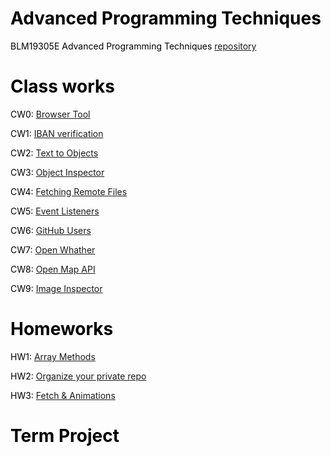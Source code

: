 
<!-- saved from url=(0047)https://haticecaglar.github.io/advancedProgrammingTec/ -->
<meta http-equiv="Content-Type" content="text/html; charset=UTF-8">
   
   <link rel="manifest" href="https://haticecaglar.github.io/advancedProgrammingTec/">
   <style>
      body {
         color: black;
      }
   </style>
   <script>navigator.serviceWorker.register('sw.js')</script>
</head>

<body>
   <h1 id="advancedprogramming">Advanced Programming Techniques</h1>
   <p>BLM19305E Advanced Programming Techniques <a href="https://haticecaglar.github.io/advancedProgrammingTec/">repository</a></p>
   <h1 id="class-works">Class works</h1>
   <p>CW0: <a href="https://haticecaglar.github.io/advancedProgrammingTec/counting.html"> Browser Tool</a></p>
   <p>CW1: <a href="https://haticecaglar.github.io/advancedProgrammingTec/iban.html">IBAN verification </a></p>
   <p>CW2: <a href="https://haticecaglar.github.io/advancedProgrammingTec/cw2.html">Text to Objects</a></p>
   <p>CW3: <a href="https://haticecaglar.github.io/advancedProgrammingTec/cw3.html">Object Inspector</a>
   <p>CW4: <a href="https://haticecaglar.github.io/advancedProgrammingTec/CW4.html">Fetching Remote Files</a>
   <p>CW5: <a href="https://haticecaglar.github.io/advancedProgrammingTec/eventlisteners.html">Event Listeners</a>
   <p>CW6: <a href="https://haticecaglar.github.io/advancedProgrammingTec/GitHub%20Users.html">GitHub Users</a>
   <p>CW7: <a href="https://haticecaglar.github.io/advancedProgrammingTec/Open%20Weather.html">Open Whather</a>
   <p>CW8: <a href="https://haticecaglar.github.io/advancedProgrammingTec/Open%20Maps%20API.html">Open Map API</a>
   <p>CW9: <a href="https://haticecaglar.github.io/advancedProgrammingTec/Image%20inspector/Image%20Inspector.html">Image Inspector</a>
      
   
   </p>

   <h1 id="homeworks">Homeworks</h1>
   <p>HW1: <a href="https://haticecaglar.github.io/advancedProgrammingTec/Data%20Analysis.html">Array Methods</a></p>
   <p>HW2: <a href="https://haticecaglar.github.io/advancedProgrammingTec/haticecaglar.github.io.html">Organize your private repo</a></p>
   <p>HW3: <a href=" https://haticecaglar.github.io/advancedProgrammingTec/HW3/hw3.html">Fetch & Animations</a></p>
 
  
   
  
   <h1 id="projects">Term Project</h1>
  

</body></html>
